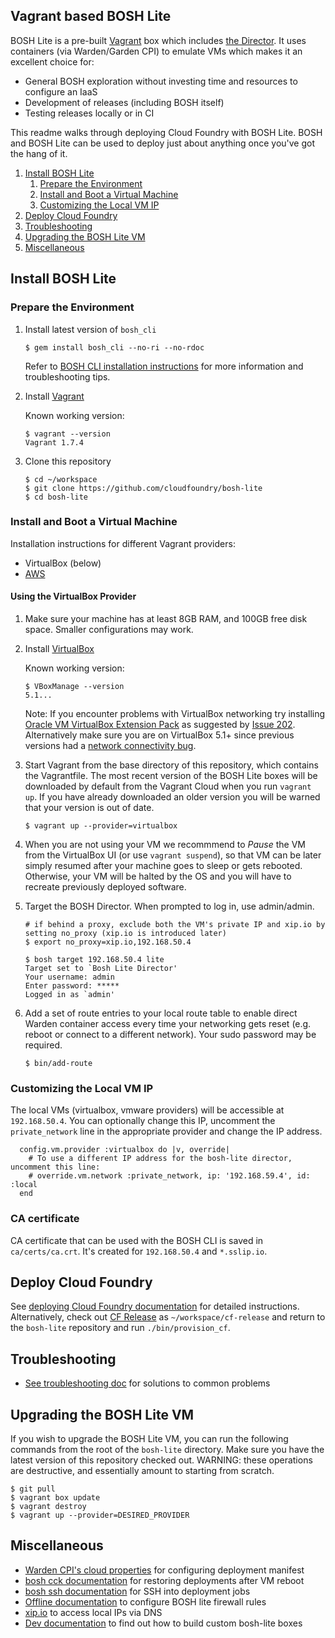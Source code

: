 ## Vagrant based BOSH Lite

BOSH Lite is a pre-built [Vagrant](https://www.vagrantup.com/) box which includes [the Director](http://bosh.io/docs/terminology.html#director). It uses containers (via Warden/Garden CPI) to emulate VMs which makes it an excellent choice for:

- General BOSH exploration without investing time and resources to configure an IaaS
- Development of releases (including BOSH itself)
- Testing releases locally or in CI

This readme walks through deploying Cloud Foundry with BOSH Lite. BOSH and BOSH Lite can be used to deploy just about anything once you've got the hang of it.

1. [Install BOSH Lite](#install-bosh-lite)
    1. [Prepare the Environment](#prepare-the-environment)
    1. [Install and Boot a Virtual Machine](#install-and-boot-a-virtual-machine)
    1. [Customizing the Local VM IP](#customizing-the-local-vm-ip)
1. [Deploy Cloud Foundry](#deploy-cloud-foundry)
1. [Troubleshooting](#troubleshooting)
1. [Upgrading the BOSH Lite VM](#upgrading-the-bosh-lite-vm)
1. [Miscellaneous](#miscellaneous)

## Install BOSH Lite

### Prepare the Environment

1. Install latest version of `bosh_cli`

   ```
   $ gem install bosh_cli --no-ri --no-rdoc
   ```

   Refer to [BOSH CLI installation instructions](http://docs.cloudfoundry.org/bosh/bosh-cli.html) for more information and troubleshooting tips.

1. Install [Vagrant](http://www.vagrantup.com/downloads.html)

    Known working version:

    ```
    $ vagrant --version
    Vagrant 1.7.4
    ```

1. Clone this repository

    ```
    $ cd ~/workspace
    $ git clone https://github.com/cloudfoundry/bosh-lite
    $ cd bosh-lite
    ```

### Install and Boot a Virtual Machine

Installation instructions for different Vagrant providers:

* VirtualBox (below)
* [AWS](docs/aws-provider.md)

#### Using the VirtualBox Provider

1. Make sure your machine has at least 8GB RAM, and 100GB free disk space. Smaller configurations may work.

1. Install [VirtualBox](https://www.virtualbox.org/wiki/Downloads)

    Known working version:

    ```
    $ VBoxManage --version
    5.1...
    ```

    Note: If you encounter problems with VirtualBox networking try installing [Oracle VM VirtualBox Extension Pack](https://www.virtualbox.org/wiki/Downloads) as suggested by [Issue 202](https://github.com/cloudfoundry/bosh-lite/issues/202). Alternatively make sure you are on VirtualBox 5.1+ since previous versions had a [network connectivity bug](https://github.com/concourse/concourse-lite/issues/9).

1. Start Vagrant from the base directory of this repository, which contains the Vagrantfile. The most recent version of the BOSH Lite boxes will be downloaded by default from the Vagrant Cloud when you run `vagrant up`. If you have already downloaded an older version you will be warned that your version is out of date.

    ```
    $ vagrant up --provider=virtualbox
    ```

1. When you are not using your VM we recommmend to *Pause* the VM from the VirtualBox UI (or use `vagrant suspend`), so that VM can be later simply resumed after your machine goes to sleep or gets rebooted. Otherwise, your VM will be halted by the OS and you will have to recreate previously deployed software.

1. Target the BOSH Director. When prompted to log in, use admin/admin.

    ```
    # if behind a proxy, exclude both the VM's private IP and xip.io by setting no_proxy (xip.io is introduced later)
    $ export no_proxy=xip.io,192.168.50.4

    $ bosh target 192.168.50.4 lite
    Target set to `Bosh Lite Director'
    Your username: admin
    Enter password: *****
    Logged in as `admin'
    ```

1. Add a set of route entries to your local route table to enable direct Warden container access every time your networking gets reset (e.g. reboot or connect to a different network). Your sudo password may be required.

    ```
    $ bin/add-route
    ```

### Customizing the Local VM IP

The local VMs (virtualbox, vmware providers) will be accessible at `192.168.50.4`. You can optionally change this IP, uncomment the `private_network` line in the appropriate provider and change the IP address.

```
  config.vm.provider :virtualbox do |v, override|
    # To use a different IP address for the bosh-lite director, uncomment this line:
    # override.vm.network :private_network, ip: '192.168.59.4', id: :local
  end
```

### CA certificate

CA certificate that can be used with the BOSH CLI is saved in `ca/certs/ca.crt`. It's created for `192.168.50.4` and `*.sslip.io`.

## Deploy Cloud Foundry

See [deploying Cloud Foundry documentation](http://docs.cloudfoundry.org/deploying/boshlite/deploy_cf_boshlite.html) for detailed instructions. Alternatively, check out [CF Release](https://github.com/cloudfoundry/cf-release) as `~/workspace/cf-release` and return to the `bosh-lite` repository and run `./bin/provision_cf`.

## Troubleshooting

* [See troubleshooting doc](docs/troubleshooting.md) for solutions to common problems

## Upgrading the BOSH Lite VM

If you wish to upgrade the BOSH Lite VM, you can run the following commands from the root of the `bosh-lite` directory. Make sure you have the latest version of this repository checked out. WARNING: these operations are destructive, and essentially amount to starting from scratch.

```
$ git pull
$ vagrant box update
$ vagrant destroy
$ vagrant up --provider=DESIRED_PROVIDER
```

## Miscellaneous

* [Warden CPI's cloud properties](http://bosh.io/docs/warden-cpi.html) for configuring deployment manifest
* [bosh cck documentation](docs/bosh-cck.md) for restoring deployments after VM reboot
* [bosh ssh documentation](docs/bosh-ssh.md) for SSH into deployment jobs
* [Offline documentation](docs/offline-dns.md) to configure BOSH lite firewall rules
* [xip.io](http://xip.io) to access local IPs via DNS
* [Dev documentation](docs/dev.md) to find out how to build custom bosh-lite boxes
